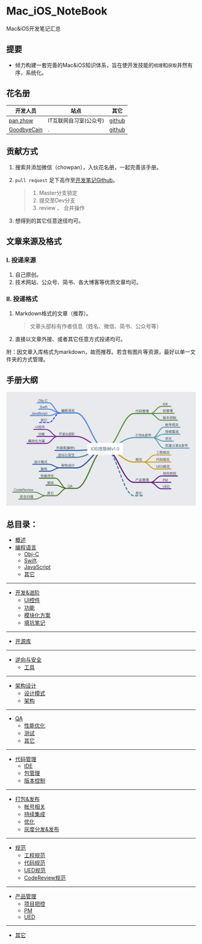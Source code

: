 # Mac_iOS_NoteBook
Mac&amp;iOS开发笔记汇总

## 提要 
* 倾力构建一套完善的Mac&iOS知识体系，旨在使开发技能的`梳理`和`获取`井然有序，系统化。


## 花名册

| 开发人员 | 站点| 其它 |
|--- | --- | --- |
|[pan zhow]()| IT互联网自习室(公众号)| [github](https://github.com/PanZhow) |
| [GoodbyeCain]() | .|[github](https://github.com/GoodbyeCain) |

## 贡献方式

1. 搜索并添加微信（chowpan），入伙花名册，一起完善该手册。
2. `pull request` 足下高作至[开发笔记Github](https://github.com/PanZhow/Mac_iOS_NoteBook)。

	> 1. Master分支锁定
	> 2. 提交至Dev分支
	> 3. review 、 合并操作 
	
3. 想得到的其它任意途径均可。



## 文章来源及格式

### Ⅰ. 投递来源

1. 自己原创。
2. 技术网站、公众号、简书、各大博客等优质文章均可。

### Ⅱ. 投递格式

1. Markdown格式的文章（推荐）。
	
	> 文章头部标有作者信息（姓名、微信、简书、公众号等）
	
2. 直接以文章外接、或者其它任意方式投递均可。

附：因文章入库格式为markdown，故而推荐。若含有图片等资源，最好以单一文件夹的方式管理。
	

## 手册大纲

![note](./main/iOS开发技能v1.0.png)

## 总目录：


* [概述]()
* [编程语言](编程语言/index.md)
    * [Obj-C](编程语言/Obj-C/index.md)
    * [Swift](编程语言/Swift/index.md)
    * [JavaScript](编程语言/JavaScript/index.md)
    * [其它](编程语言/其它/index.md)

-----
* [开发&进阶](开发&进阶/index.md)
    * [UI控件](开发&进阶/UI控件/index.md)
    * [功能](开发&进阶/功能/index.md)
    * [模块化方案](开发&进阶/模块化方案/index.md)
    * [填坑笔记](开发&进阶/填坑笔记/index.md)

-----
* [开源库](开源库/index.md)

-----
* [逆向与安全](逆向与安全/index.md)
    * [工具](逆向与安全/工具/index.md)

-----
* [架构设计](架构设计/index.md)
    * [设计模式](架构设计/设计模式/index.md)
    * [架构](架构设计/架构/index.md)

-----
* [QA](QA/index.md)
    * [性能优化](QA/性能优化/index.md)
    * [测试](QA/测试/index.md)
    * [其它](QA/其它/index.md)

-----
* [代码管理](代码管理/index.md)
    * [IDE](代码管理/IDE/index.md)
    * [包管理](代码管理/包管理/index.md)
    * [版本控制](代码管理/版本控制/index.md)

-----
* [打包&发布](打包&发布/index.md)
    * [帐号相关](打包&发布/帐号相关/index.md)
    * [持续集成](打包&发布/持续集成/index.md)
    * [优化](打包&发布/优化/index.md)
    * [灰度分发&发布](打包&发布/灰度分发&发布/index.md)
    
-----
* [规范](规范/index.md)
    * [工程规范](规范/工程规范/index.md)
    * [代码规范](规范/代码规范/index.md)
    * [UED规范](规范/UED规范/index.md)
    * [CodeReview规范](规范/CodeReview规范/index.md)

-----
* [产品管理](产品管理/index.md)
    * [项目把控](产品管理/项目把控/index.md)
    * [PM](产品管理/PM/index.md)
    * [UED](产品管理/UED/index.md)

-----
* [其它](其它/index.md)


